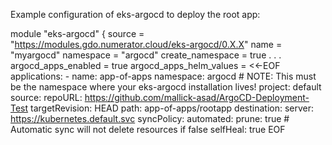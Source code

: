 Example configuration of eks-argocd to deploy the root app:





module "eks-argocd" {
  source           = "https://modules.gdo.numerator.cloud/eks-argocd/0.X.X"
  name             = "myargocd"
  namespace        = "argocd"
  create_namespace = true
  .
  .
  .
  argocd_apps_enabled        = true
  argocd_apps_helm_values    = <<-EOF
    applications:
      - name: app-of-apps
        namespace: argocd # NOTE: This must be the namespace where your eks-argocd installation lives!
        project: default
        source:
          repoURL: https://github.com/mallick-asad/ArgoCD-Deployment-Test
          targetRevision: HEAD
          path: app-of-apps/rootapp
        destination:
          server: https://kubernetes.default.svc
        syncPolicy:
          automated:
            prune: true # Automatic sync will not delete resources if false
            selfHeal: true
  EOF
